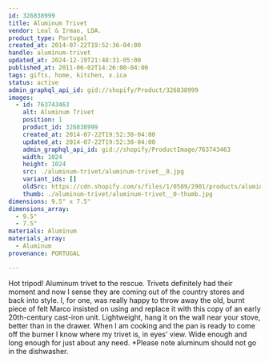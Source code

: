 ```yaml
---
id: 326838999
title: Aluminum Trivet
vendor: Leal & Irmao, LDA.
product_type: Portugal
created_at: 2014-07-22T19:52:36-04:00
handle: aluminum-trivet
updated_at: 2024-12-19T21:48:31-05:00
published_at: 2011-06-02T14:26:00-04:00
tags: gifts, home, kitchen, x.ica
status: active
admin_graphql_api_id: gid://shopify/Product/326838999
images:
  - id: 763743463
    alt: Aluminum Trivet
    position: 1
    product_id: 326838999
    created_at: 2014-07-22T19:52:38-04:00
    updated_at: 2014-07-22T19:52:38-04:00
    admin_graphql_api_id: gid://shopify/ProductImage/763743463
    width: 1024
    height: 1024
    src: ./aluminum-trivet/aluminum-trivet__0.jpg
    variant_ids: []
    oldSrc: https://cdn.shopify.com/s/files/1/0589/2901/products/aluminium-trivet_1.jpeg?v=1406073158
    thumb: ./aluminum-trivet/aluminum-trivet__0-thumb.jpg
dimensions: 9.5" x 7.5"
dimensions_array:
  - 9.5"
  - 7.5"
materials: Aluminum
materials_array:
  - Aluminum
provenance: PORTUGAL

---
```


Hot tripod! Aluminum trivet to the rescue. Trivets definitely had their moment and now I sense they are coming out of the country stores and back into style. I, for one, was really happy to throw away the old, burnt piece of felt Marco insisted on using and replace it with this copy of an early 20th-century cast-iron unit. Lightweight, hang it on the wall near your stove, better than in the drawer. When I am cooking and the pan is ready to come off the burner I know where my trivet is, in eyes' view. Wide enough and long enough for just about any need. \*Please note aluminum should not go in the dishwasher.